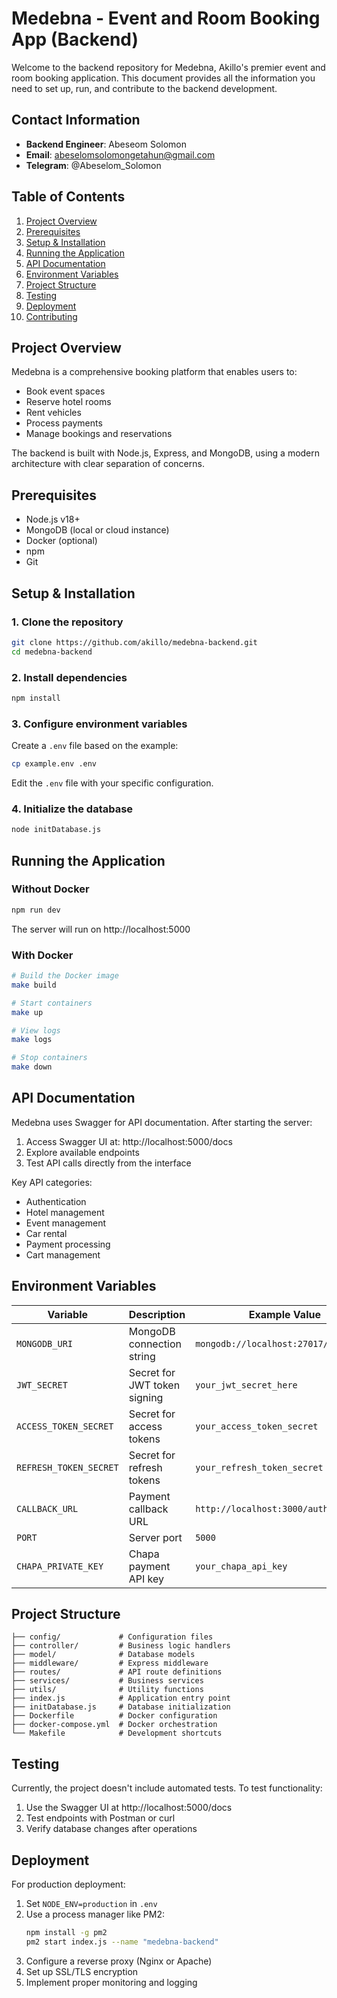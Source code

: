 # Medebna - Event and Room Booking App (Backend)

Welcome to the backend repository for Medebna, Akillo's premier event and room booking application. This document provides all the information you need to set up, run, and contribute to the backend development.

## Contact Information
- **Backend Engineer**: Abeseom Solomon
- **Email**: abeselomsolomongetahun@gmail.com
- **Telegram**: @Abeselom_Solomon

## Table of Contents
1. [Project Overview](#project-overview)
2. [Prerequisites](#prerequisites)
3. [Setup & Installation](#setup--installation)
4. [Running the Application](#running-the-application)
5. [API Documentation](#api-documentation)
6. [Environment Variables](#environment-variables)
7. [Project Structure](#project-structure)
8. [Testing](#testing)
9. [Deployment](#deployment)
10. [Contributing](#contributing)

## Project Overview
Medebna is a comprehensive booking platform that enables users to:
- Book event spaces
- Reserve hotel rooms
- Rent vehicles
- Process payments
- Manage bookings and reservations

The backend is built with Node.js, Express, and MongoDB, using a modern architecture with clear separation of concerns.

## Prerequisites
- Node.js v18+
- MongoDB (local or cloud instance)
- Docker (optional)
- npm
- Git

## Setup & Installation

### 1. Clone the repository
```bash
git clone https://github.com/akillo/medebna-backend.git
cd medebna-backend
```

### 2. Install dependencies
```bash
npm install
```

### 3. Configure environment variables
Create a `.env` file based on the example:
```bash
cp example.env .env
```
Edit the `.env` file with your specific configuration.

### 4. Initialize the database
```bash
node initDatabase.js
```

## Running the Application

### Without Docker
```bash
npm run dev
```
The server will run on http://localhost:5000

### With Docker
```bash
# Build the Docker image
make build

# Start containers
make up

# View logs
make logs

# Stop containers
make down
```

## API Documentation
Medebna uses Swagger for API documentation. After starting the server:

1. Access Swagger UI at: http://localhost:5000/docs
2. Explore available endpoints
3. Test API calls directly from the interface

Key API categories:
- Authentication
- Hotel management
- Event management
- Car rental
- Payment processing
- Cart management

## Environment Variables
| Variable              | Description                             | Example Value                           |
|-----------------------|-----------------------------------------|-----------------------------------------|
| `MONGODB_URI`         | MongoDB connection string               | `mongodb://localhost:27017/booking`     |
| `JWT_SECRET`          | Secret for JWT token signing           | `your_jwt_secret_here`                 |
| `ACCESS_TOKEN_SECRET` | Secret for access tokens               | `your_access_token_secret`             |
| `REFRESH_TOKEN_SECRET`| Secret for refresh tokens              | `your_refresh_token_secret`            |
| `CALLBACK_URL`        | Payment callback URL                   | `http://localhost:3000/auth/callback`  |
| `PORT`                | Server port                            | `5000`                                 |
| `CHAPA_PRIVATE_KEY`   | Chapa payment API key                  | `your_chapa_api_key`                   |

## Project Structure
```
├── config/             # Configuration files
├── controller/         # Business logic handlers
├── model/              # Database models
├── middleware/         # Express middleware
├── routes/             # API route definitions
├── services/           # Business services
├── utils/              # Utility functions
├── index.js            # Application entry point
├── initDatabase.js     # Database initialization
├── Dockerfile          # Docker configuration
├── docker-compose.yml  # Docker orchestration
└── Makefile            # Development shortcuts
```

## Testing
Currently, the project doesn't include automated tests. To test functionality:

1. Use the Swagger UI at http://localhost:5000/docs
2. Test endpoints with Postman or curl
3. Verify database changes after operations

## Deployment
For production deployment:

1. Set `NODE_ENV=production` in `.env`
2. Use a process manager like PM2:
   ```bash
   npm install -g pm2
   pm2 start index.js --name "medebna-backend"
   ```
3. Configure a reverse proxy (Nginx or Apache)
4. Set up SSL/TLS encryption
5. Implement proper monitoring and logging

